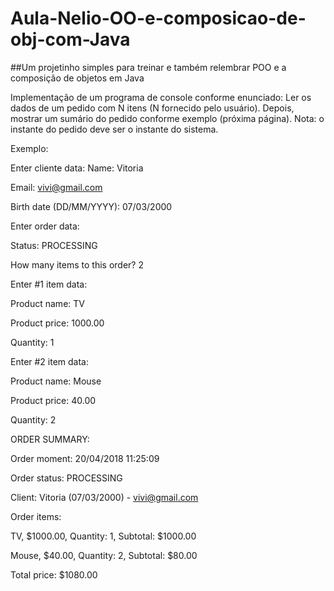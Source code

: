 # Aula-Nelio-OO-e-composicao-de-obj-com-Java
##Um projetinho simples para treinar e também relembrar POO e a composição de objetos em Java

Implementação de  um programa de console conforme enunciado:
Ler os dados de um pedido com N itens (N fornecido pelo usuário). Depois, mostrar um sumário do pedido conforme exemplo (próxima página). 
Nota: o instante do pedido deve ser o instante do sistema.

Exemplo:

Enter cliente data:
Name: Vitoria

Email: vivi@gmail.com

Birth date (DD/MM/YYYY): 07/03/2000

Enter order data:

Status: PROCESSING

How many items to this order? 2

Enter #1 item data:

Product name: TV

Product price: 1000.00

Quantity: 1

Enter #2 item data:

Product name: Mouse

Product price: 40.00

Quantity: 2

ORDER SUMMARY:

Order moment: 20/04/2018 11:25:09

Order status: PROCESSING

Client: Vitoria (07/03/2000) - vivi@gmail.com

Order items:

TV, $1000.00, Quantity: 1, Subtotal: $1000.00

Mouse, $40.00, Quantity: 2, Subtotal: $80.00

Total price: $1080.00

